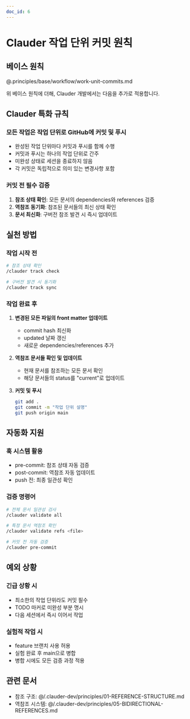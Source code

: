 ```yaml
---
doc_id: 6
---
```


# Clauder 작업 단위 커밋 원칙

## 베이스 원칙
@.principles/base/workflow/work-unit-commits.md

위 베이스 원칙에 더해, Clauder 개발에서는 다음을 추가로 적용합니다.

## Clauder 특화 규칙

### 모든 작업은 작업 단위로 GitHub에 커밋 및 푸시
- 완성된 작업 단위마다 커밋과 푸시를 함께 수행
- 커밋과 푸시는 하나의 작업 단위로 간주
- 미완성 상태로 세션을 종료하지 않음
- 각 커밋은 독립적으로 의미 있는 변경사항 포함

### 커밋 전 필수 검증
1. **참조 상태 확인**: 모든 문서의 dependencies와 references 검증
2. **역참조 동기화**: 참조된 문서들의 최신 상태 확인
3. **문서 최신화**: 구버전 참조 발견 시 즉시 업데이트

## 실천 방법

### 작업 시작 전
```bash
# 참조 상태 확인
/clauder track check

# 구버전 발견 시 동기화
/clauder track sync
```

### 작업 완료 후
1. **변경된 모든 파일의 front matter 업데이트**
   - commit hash 최신화
   - updated 날짜 갱신
   - 새로운 dependencies/references 추가

2. **역참조 문서들 확인 및 업데이트**
   - 현재 문서를 참조하는 모든 문서 확인
   - 해당 문서들의 status를 "current"로 업데이트

3. **커밋 및 푸시**
   ```bash
   git add .
   git commit -m "작업 단위 설명"
   git push origin main
   ```

## 자동화 지원

### 훅 시스템 활용
- pre-commit: 참조 상태 자동 검증
- post-commit: 역참조 자동 업데이트
- push 전: 최종 일관성 확인

### 검증 명령어
```bash
# 전체 문서 일관성 검사
/clauder validate all

# 특정 문서 역참조 확인
/clauder validate refs <file>

# 커밋 전 자동 검증
/clauder pre-commit
```

## 예외 상황

### 긴급 상황 시
- 최소한의 작업 단위라도 커밋 필수
- TODO 마커로 미완성 부분 명시
- 다음 세션에서 즉시 이어서 작업

### 실험적 작업 시
- feature 브랜치 사용 허용
- 실험 완료 후 main으로 병합
- 병합 시에도 모든 검증 과정 적용

## 관련 문서
- 참조 구조: @/.clauder-dev/principles/01-REFERENCE-STRUCTURE.md
- 역참조 시스템: @/.clauder-dev/principles/05-BIDIRECTIONAL-REFERENCES.md
